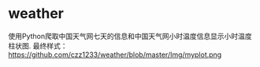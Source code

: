 # weather
使用Python爬取中国天气网七天的信息和中国天气网小时温度信息显示小时温度柱状图.
最终样式：
https://github.com/czz1233/weather/blob/master/Img/myplot.png
